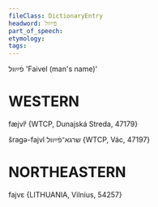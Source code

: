 ```yaml
---
fileClass: DictionaryEntry
headword: פֿײַוול
part_of_speech: 
etymology: 
tags: 
---
```

פֿײַוול
'Faivel (man's name)'

WESTERN
========

fæjvlʲ {WTCP, Dunajská Streda, 47179}

šragə-fajvl שרגא־פֿײַוול {WTCP, Vác, 47197}

NORTHEASTERN
==============

fajvɛ {LITHUANIA, Vilnius, 54257}
